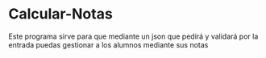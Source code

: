 <h1>Calcular-Notas</h1>
<p>Este programa sirve para que mediante un json que pedirá y validará por la entrada puedas gestionar a los alumnos mediante sus notas</p>
